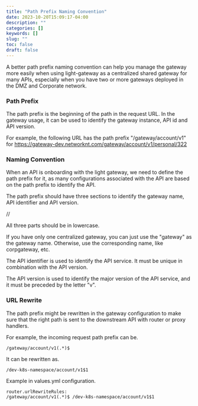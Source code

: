 ```yaml
---
title: "Path Prefix Naming Convention"
date: 2023-10-20T15:09:17-04:00
description: ""
categories: []
keywords: []
slug: ""
toc: false
draft: false
---
```


A better path prefix naming convention can help you manage the gateway more easily when using light-gateway as a centralized shared gateway for many APIs, especially when you have two or more gateways deployed in the DMZ and Corporate network. 

### Path Prefix

The path prefix is the beginning of the path in the request URL. In the gateway usage, it can be used to identify the gateway instance, API id and API version. 


For example, the following URL has the path prefix "/gateway/account/v1" for https://gateway-dev.networknt.com/gateway/account/v1/personal/322


### Naming Convention

When an API is onboarding with the light gateway, we need to define the path prefix for it, as many configurations associated with the API are based on the path prefix to identify the API. 

The path prefix should have three sections to identify the gateway name, API identifier and API version. 

<gateway>/<API identifier>/<API version>

All three parts should be in lowercase. 

If you have only one centralized gateway, you can just use the "gateway" as the gateway name. Otherwise, use the corresponding name, like corpgateway, etc. 

The API identifier is used to identify the API service. It must be unique in combination with the API version. 

The API version is used to identify the major version of the API service, and it must be preceded by the letter "v".


### URL Rewrite

The path prefix might be rewritten in the gateway configuration to make sure that the right path is sent to the downstream API with router or proxy handlers. 

For example, the incoming request path prefix can be. 

```
/gateway/account/v1(.*)$
```

It can be rewritten as. 

```
/dev-k8s-namespace/account/v1$1
```

Example in values.yml configuration. 

```
router.urlRewriteRules:
/gateway/account/v1(.*)$ /dev-k8s-namespace/account/v1$1
```

